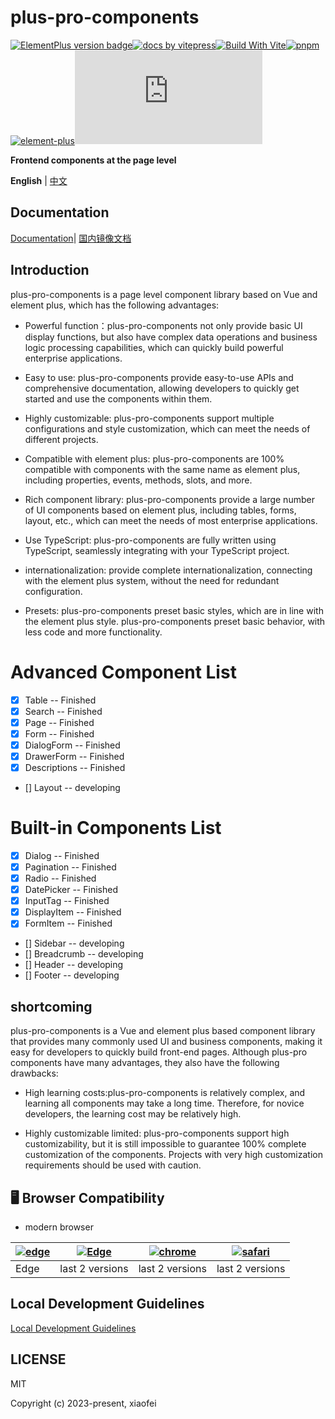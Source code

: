 # plus-pro-components

[![ElementPlus version badge](https://img.shields.io/npm/v/plus-pro-components.svg?style=flat-square)](https://www.npmjs.org/package/plus-pro-components)[![ docs by vitepress](https://img.shields.io/badge/docs%20by-vitepress-10b981)](https://vitepress.dev/)[![Build With Vite](https://img.shields.io/badge/build%20with-rollup-646cff.svg)](https://rollupjs.org/)[![pnpm](https://img.shields.io/badge/maintained%20with-pnpm-cc00ff.svg)](https://www.pnpm.cn/)[![element-plus](https://img.shields.io/badge/ui%20-element%20plus-409eff.svg)](https://element-plus.org/)[![gzip](https://img.badgesize.io/https:/unpkg.com/plus-pro-components/index.min.js?style=flat-square&compression=gzip)](https://unpkg.com/plus-pro-components/index.min.js)

**Frontend components at the page level**

**English** | [中文](https://github.com/plus-pro-components/plus-pro-components/blob/main/README.zh-CN.md)

## Documentation

[Documentation](https://plus-pro-components.github.io/)| [国内镜像文档](https://plus-pro-components.com)

## Introduction

plus-pro-components is a page level component library based on Vue and element plus, which has the following advantages:

- Powerful function：plus-pro-components not only provide basic UI display functions, but also have complex data operations and business logic processing capabilities, which can quickly build powerful enterprise applications.

- Easy to use: plus-pro-components provide easy-to-use APIs and comprehensive documentation, allowing developers to quickly get started and use the components within them.

- Highly customizable: plus-pro-components support multiple configurations and style customization, which can meet the needs of different projects.

- Compatible with element plus: plus-pro-components are 100% compatible with components with the same name as element plus, including properties, events, methods, slots, and more.

- Rich component library: plus-pro-components provide a large number of UI components based on element plus, including tables, forms, layout, etc., which can meet the needs of most enterprise applications.

- Use TypeScript: plus-pro-components are fully written using TypeScript, seamlessly integrating with your TypeScript project.

- internationalization: provide complete internationalization, connecting with the element plus system, without the need for redundant configuration.

- Presets: plus-pro-components preset basic styles, which are in line with the element plus style. plus-pro-components preset basic behavior, with less code and more functionality.

# Advanced Component List

- [x] Table -- Finished
- [x] Search -- Finished
- [x] Page -- Finished
- [x] Form -- Finished
- [x] DialogForm -- Finished
- [x] DrawerForm -- Finished
- [x] Descriptions -- Finished
- [] Layout -- developing

# Built-in Components List

- [x] Dialog -- Finished
- [x] Pagination -- Finished
- [x] Radio -- Finished
- [x] DatePicker -- Finished
- [x] InputTag -- Finished
- [x] DisplayItem -- Finished
- [x] FormItem -- Finished
- [] Sidebar -- developing
- [] Breadcrumb -- developing
- [] Header -- developing
- [] Footer -- developing

## shortcoming

plus-pro-components is a Vue and element plus based component library that provides many commonly used UI and business components, making it easy for developers to quickly build front-end pages. Although plus-pro components have many advantages, they also have the following drawbacks:

- High learning costs:plus-pro-components is relatively complex, and learning all components may take a long time. Therefore, for novice developers, the learning cost may be relatively high.

- Highly customizable limited: plus-pro-components support high customizability, but it is still impossible to guarantee 100% complete customization of the components. Projects with very high customization requirements should be used with caution.

## 🖥 Browser Compatibility

- modern browser

| [![edge](https://raw.githubusercontent.com/alrra/browser-logos/master/src/edge/edge_48x48.png)](http://godban.github.io/browsers-support-badges/) | [![Edge](https://raw.githubusercontent.com/alrra/browser-logos/master/src/firefox/firefox_48x48.png)](http://godban.github.io/browsers-support-badges/) | [![chrome](https://raw.githubusercontent.com/alrra/browser-logos/master/src/chrome/chrome_48x48.png)](http://godban.github.io/browsers-support-badges/) | [![safari](https://raw.githubusercontent.com/alrra/browser-logos/master/src/safari/safari_48x48.png)](http://godban.github.io/browsers-support-badges/) |
| ------------------------------------------------------------------------------------------------------------------------------------------------- | ------------------------------------------------------------------------------------------------------------------------------------------------------- | ------------------------------------------------------------------------------------------------------------------------------------------------------- | ------------------------------------------------------------------------------------------------------------------------------------------------------- |
| Edge                                                                                                                                              | last 2 versions                                                                                                                                         | last 2 versions                                                                                                                                         | last 2 versions                                                                                                                                         |

## Local Development Guidelines

[Local Development Guidelines](https://plus-pro-components.github.io/guide/dev.html)

## LICENSE

MIT

Copyright (c) 2023-present, xiaofei
